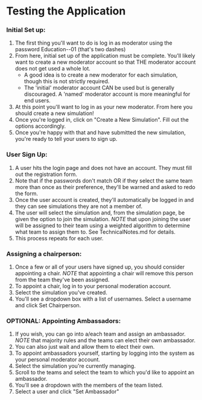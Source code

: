 # Testing the Application

### Initial Set up:

1. The first thing you'll want to do is log in as moderator using the password Education--01 (that's two dashes)
2. From here, initial set up of the application must be complete. You'll likely want to create a new moderator account so that THE moderator account does not get used a whole lot.
    - A good idea is to create a new moderator for each simulation, though this is not strictly required.
    - The 'initial' moderator account CAN be used but is generally discouraged. A 'named' moderator account is more meaningful for end users.
3. At this point you'll want to log in as your new moderator. From here you should create a new simulation!
4. Once you're logged in, click on "Create a New Simulation". Fill out the options accordingly.
5. Once you're happy with that and have submitted the new simulation, you're ready to tell your users to sign up.

### User Sign Up:

1. A user hits the login page and does not have an account. They must fill out the registration form.
2. Note that if the passwords don't match OR if they select the same team more than once as their preference, they'll be warned and asked to redo the form.
3. Once the user account is created, they'll automatically be logged in and they can see simulations they are not a member of.
4. The user will select the simulation and, from the simulation page, be given the option to join the simulation.
   *NOTE* that upon joining the user will be assigned to their team using a weighted algorithm to determine what team to assign them to. See TechnicalNotes.md for details.
5. This process repeats for each user.

### Assigning a chairperson:

1. Once a few or all of your users have signed up, you should consider appointing a chair.
    *NOTE* that appointing a chair will remove this person from the team they've been assigned.
2. To appoint a chair, log in to your personal moderation account.
3. Select the simulation you've created.
4. You'll see a dropdown box with a list of usernames. Select a username and click Set Chairperson.

### OPTIONAL: Appointing Ambassadors:

1. If you wish, you can go into a/each team and assign an ambassador.
    *NOTE* that majority rules and the teams can elect their own ambassador.
2. You can also just wait and allow them to elect their own.
3. To appoint ambassadors yourself, starting by logging into the system as your personal moderator account.
4. Select the simulation you're currently managing.
5. Scroll to the teams and select the team to which you'd like to appoint an ambassador.
6. You'll see a dropdown with the members of the team listed.
7. Select a user and click "Set Ambassador"
